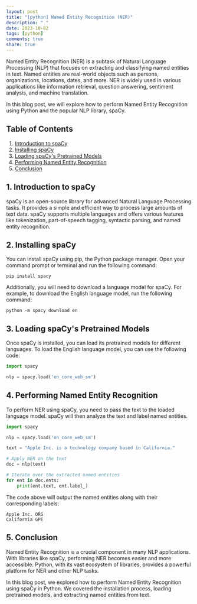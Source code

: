 ```yaml
---
layout: post
title: "[python] Named Entity Recognition (NER)"
description: " "
date: 2023-10-02
tags: [python]
comments: true
share: true
---
```


Named Entity Recognition (NER) is a subtask of Natural Language Processing (NLP) that focuses on extracting and classifying named entities in text. Named entities are real-world objects such as persons, organizations, locations, dates, and more. NER is widely used in various applications like information retrieval, question answering, sentiment analysis, and machine translation.

In this blog post, we will explore how to perform Named Entity Recognition using Python and the popular NLP library, spaCy.

## Table of Contents
1. [Introduction to spaCy](#introduction-to-spacy)
2. [Installing spaCy](#installing-spacy)
3. [Loading spaCy's Pretrained Models](#loading-pretrained-models)
4. [Performing Named Entity Recognition](#performing-ner)
5. [Conclusion](#conclusion)

## 1. Introduction to spaCy <a name="introduction-to-spacy"></a>

spaCy is an open-source library for advanced Natural Language Processing tasks. It provides a simple and efficient way to process large amounts of text data. spaCy supports multiple languages and offers various features like tokenization, part-of-speech tagging, syntactic parsing, and named entity recognition.

## 2. Installing spaCy <a name="installing-spacy"></a>

You can install spaCy using pip, the Python package manager. Open your command prompt or terminal and run the following command:

```
pip install spacy
```

Additionally, you will need to download a language model for spaCy. For example, to download the English language model, run the following command:

```
python -m spacy download en
```

## 3. Loading spaCy's Pretrained Models <a name="loading-pretrained-models"></a>

Once spaCy is installed, you can load its pretrained models for different languages. To load the English language model, you can use the following code:

```python
import spacy

nlp = spacy.load('en_core_web_sm')
```

## 4. Performing Named Entity Recognition <a name="performing-ner"></a>

To perform NER using spaCy, you need to pass the text to the loaded language model. spaCy will then analyze the text and label named entities.

```python
import spacy

nlp = spacy.load('en_core_web_sm')

text = "Apple Inc. is a technology company based in California."

# Apply NER on the text
doc = nlp(text)

# Iterate over the extracted named entities
for ent in doc.ents:
    print(ent.text, ent.label_)
```

The code above will output the named entities along with their corresponding labels:

```
Apple Inc. ORG
California GPE
```

## 5. Conclusion <a name="conclusion"></a>

Named Entity Recognition is a crucial component in many NLP applications. With libraries like spaCy, performing NER becomes easier and more accessible. Python, with its vast ecosystem of libraries, provides a powerful platform for NER and other NLP tasks.

In this blog post, we explored how to perform Named Entity Recognition using spaCy in Python. We covered the installation process, loading pretrained models, and extracting named entities from text.